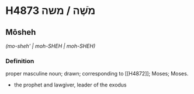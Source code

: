 # H4873 מֹשֶׁה / משה

## Môsheh

_(mo-sheh' | moh-SHEH | moh-SHEH)_

### Definition

proper masculine noun; drawn; corresponding to [[H4872]]; Moses; Moses.

- the prophet and lawgiver, leader of the exodus
